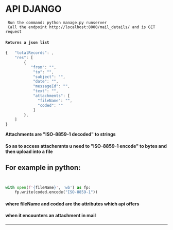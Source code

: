 # API DJANGO
```
 Run the command: python manage.py runserver 
 Call the endpoint http://localhost:8000/mail_details/ and is GET request 
```
#### **`Returns a json list `**
```Javascript
{   "totalRecords": ,
    "res": [ 
        { 
           "from": "", 
            "to": "", 
            "subject": "", 
            "date": "", 
            "messageId": "", 
            "text": "", 
            "attachments": [ 
              "fileName": "", 
              "coded": "" 
            ] 
        }, 
    ] 
} 
 ```
**Attachments are "ISO-8859-1 decoded" to strings**  <br />
#### So as to access attachemnts u need to "ISO-8859-1 encode" to bytes and then upload into a file <br />
## For example in python:  <br /><br />
```python
with open(f'{fileName}', 'wb') as fp: 
    fp.write(coded.encode("ISO-8859-1"))
```
#### where fileName and coded are the attributes which api offers  <br />
#### when it encounters an attachment in mail <br />
---
